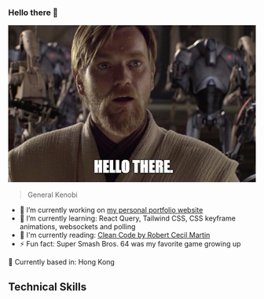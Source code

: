 ### Hello there 👋

![General Kenobi](./assets/hello-there.jpeg?raw=true)

> General Kenobi

- 🔭 I’m currently working on [my personal portfolio website](https://github.com/peterkwkwan/virtual-story-code)
- 🌱 I’m currently learning: React Query, Tailwind CSS, CSS keyframe animations, websockets and polling
- 📘 I'm currently reading: [Clean Code by Robert Cecil Martin](https://www.amazon.com/Clean-Code-Handbook-Software-Craftsmanship/dp/0132350882)
- ⚡ Fun fact: Super Smash Bros. 64 was my favorite game growing up

📍 Currently based in: Hong Kong


## Technical Skills
